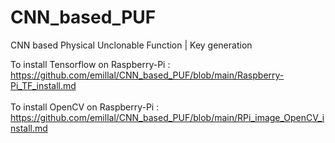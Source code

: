 # CNN_based_PUF
CNN based Physical Unclonable Function | Key generation

To install Tensorflow on Raspberry-Pi : https://github.com/emillal/CNN_based_PUF/blob/main/Raspberry-Pi_TF_install.md
<br /><br />
To install OpenCV on Raspberry-Pi : https://github.com/emillal/CNN_based_PUF/blob/main/RPi_image_OpenCV_install.md
